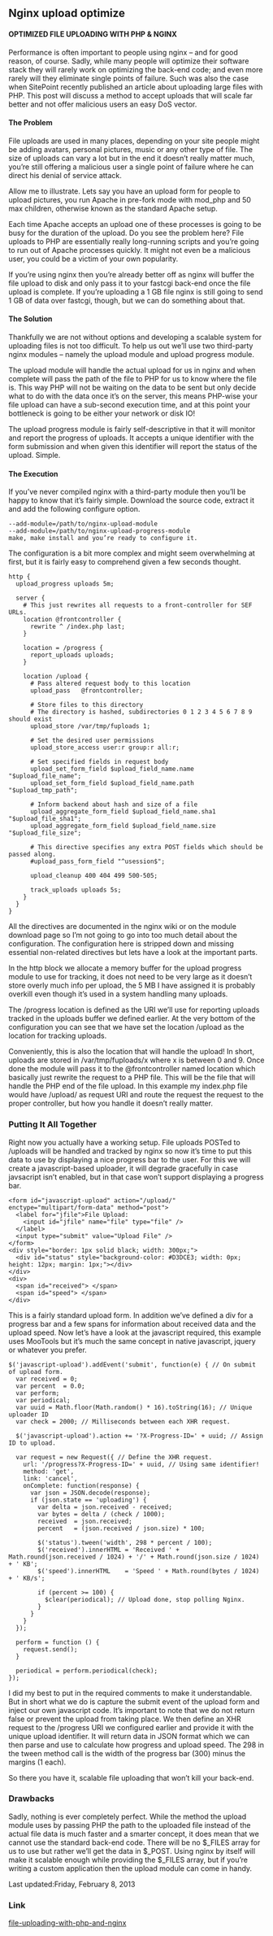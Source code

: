 ## Nginx upload optimize

#### OPTIMIZED FILE UPLOADING WITH PHP & NGINX

Performance is often important to people using nginx – and for good reason, of course. Sadly, while many people will optimize their software stack they will rarely work on optimizing the back-end code; and even more rarely will they eliminate single points of failure. Such was also the case when SitePoint recently published an article about uploading large files with PHP. This post will discuss a method to accept uploads that will scale far better and not offer malicious users an easy DoS vector.

#### The Problem

File uploads are used in many places, depending on your site people might be adding avatars, personal pictures, music or any other type of file. The size of uploads can vary a lot but in the end it doesn’t really matter much, you’re still offering a malicious user a single point of failure where he can direct his denial of service attack.

Allow me to illustrate. Lets say you have an upload form for people to upload pictures, you run Apache in pre-fork mode with mod_php and 50 max children, otherwise known as the standard Apache setup.

Each time Apache accepts an upload one of these processes is going to be busy for the duration of the upload. Do you see the problem here? File uploads to PHP are essentially really long-running scripts and you’re going to run out of Apache processes quickly. It might not even be a malicious user, you could be a victim of your own popularity.

If you’re using nginx then you’re already better off as nginx will buffer the file upload to disk and only pass it to your fastcgi back-end once the file upload is complete. If you’re uploading a 1 GB file nginx is still going to send 1 GB of data over fastcgi, though, but we can do something about that.


#### The Solution

Thankfully we are not without options and developing a scalable system for uploading files is not too difficult. To help us out we’ll use two third-party nginx modules – namely the upload module and upload progress module.

The upload module will handle the actual upload for us in nginx and when complete will pass the path of the file to PHP for us to know where the file is. This way PHP will not be waiting on the data to be sent but only decide what to do with the data once it’s on the server, this means PHP-wise your file upload can have a sub-second execution time, and at this point your bottleneck is going to be either your network or disk IO!

The upload progress module is fairly self-descriptive in that it will monitor and report the progress of uploads. It accepts a unique identifier with the form submission and when given this identifier will report the status of the upload. Simple.

#### The Execution

If you’ve never compiled nginx with a third-party module then you’ll be happy to know that it’s fairly simple. Download the source code, extract it and add the following configure option.
    
    --add-module=/path/to/nginx-upload-module
    --add-module=/path/to/nginx-upload-progress-module
    make, make install and you’re ready to configure it.

The configuration is a bit more complex and might seem overwhelming at first, but it is fairly easy to comprehend given a few seconds thought.

    http {
      upload_progress uploads 5m;
     
      server {
        # This just rewrites all requests to a front-controller for SEF URLs.
        location @frontcontroller {
          rewrite ^ /index.php last;
        }
     
        location = /progress {
          report_uploads uploads;
        }
     
        location /upload {
          # Pass altered request body to this location
          upload_pass   @frontcontroller;
     
          # Store files to this directory
          # The directory is hashed, subdirectories 0 1 2 3 4 5 6 7 8 9 should exist
          upload_store /var/tmp/fuploads 1;
     
          # Set the desired user permissions
          upload_store_access user:r group:r all:r;
     
          # Set specified fields in request body
          upload_set_form_field $upload_field_name.name "$upload_file_name";
          upload_set_form_field $upload_field_name.path "$upload_tmp_path";
     
          # Inform backend about hash and size of a file
          upload_aggregate_form_field $upload_field_name.sha1 "$upload_file_sha1";
          upload_aggregate_form_field $upload_field_name.size "$upload_file_size";
     
          # This directive specifies any extra POST fields which should be passed along.
          #upload_pass_form_field "^usession$";
     
          upload_cleanup 400 404 499 500-505;
     
          track_uploads uploads 5s;
        }
      }
    }
All the directives are documented in the nginx wiki or on the module download page so I’m not going to go into too much detail about the configuration. The configuration here is stripped down and missing essential non-related directives but lets have a look at the important parts.

In the http block we allocate a memory buffer for the upload progress module to use for tracking, it does not need to be very large as it doesn’t store overly much info per upload, the 5 MB I have assigned it is probably overkill even though it’s used in a system handling many uploads.

The /progress location is defined as the URI we’ll use for reporting uploads tracked in the uploads buffer we defined earlier. At the very bottom of the configuration you can see that we have set the location /upload as the location for tracking uploads.

Conveniently, this is also the location that will handle the upload! In short, uploads are stored in /var/tmp/fuploads/x where x is between 0 and 9. Once done the module will pass it to the @frontcontroller named location which basically just rewrite the request to a PHP file. This will be the file that will handle the PHP end of the file upload. In this example my index.php file would have /upload/ as request URI and route the request the request to the proper controller, but how you handle it doesn’t really matter.

### Putting It All Together

Right now you actually have a working setup. File uploads POSTed to /uploads will be handled and tracked by nginx so now it’s time to put this data to use by displaying a nice progress bar to the user. For this we will create a javascript-based uploader, it will degrade gracefully in case javsacript isn’t enabled, but in that case won’t support displaying a progress bar.

    <form id="javascript-upload" action="/upload/" enctype="multipart/form-data" method="post">
      <label for="jfile">File Upload:
        <input id="jfile" name="file" type="file" />
      </label>
      <input type="submit" value="Upload File" />
    </form>
    <div style="border: 1px solid black; width: 300px;">
      <div id="status" style="background-color: #D3DCE3; width: 0px; height: 12px; margin: 1px;"></div>
    </div>
    <div>
      <span id="received"> </span>
      <span id="speed"> </span>
    </div>
This is a fairly standard upload form. In addition we’ve defined a div for a progress bar and a few spans for information about received data and the upload speed. Now let’s have a look at the javascript required, this example uses MooTools but it’s much the same concept in native javascript, jquery or whatever you prefer.

    $('javascript-upload').addEvent('submit', function(e) { // On submit of upload form.
      var received = 0;
      var percent  = 0.0;
      var perform;
      var periodical;
      var uuid = Math.floor(Math.random() * 16).toString(16); // Unique uploader ID
      var check = 2000; // Milliseconds between each XHR request.
     
      $('javascript-upload').action += '?X-Progress-ID=' + uuid; // Assign ID to upload.
     
      var request = new Request({ // Define the XHR request.
        url: '/progress?X-Progress-ID=' + uuid, // Using same identifier!
        method: 'get',
        link: 'cancel',
        onComplete: function(response) {
          var json = JSON.decode(response);
          if (json.state == 'uploading') {
            var delta = json.received - received;
            var bytes = delta / (check / 1000);
            received  = json.received;
            percent   = (json.received / json.size) * 100;
     
            $('status').tween('width', 298 * percent / 100);
            $('received').innerHTML = 'Received ' + Math.round(json.received / 1024) + '/' + Math.round(json.size / 1024) + ' KB';
            $('speed').innerHTML    = 'Speed ' + Math.round(bytes / 1024) + ' KB/s';
     
            if (percent >= 100) {
              $clear(periodical); // Upload done, stop polling Nginx.
            }
          }
        }
      });
     
      perform = function () {
        request.send();
      }
     
      periodical = perform.periodical(check);
    });
I did my best to put in the required comments to make it understandable. But in short what we do is capture the submit event of the upload form and inject our own javascript code. It’s important to note that we do not return false or prevent the upload from taking place. We then define an XHR request to the /progress URI we configured earlier and provide it with the unique upload identifier. It will return data in JSON format which we can then parse and use to calculate how progress and upload speed. The 298 in the tween method call is the width of the progress bar (300) minus the margins (1 each).

So there you have it, scalable file uploading that won’t kill your back-end.

### Drawbacks

Sadly, nothing is ever completely perfect. While the method the upload module uses by passing PHP the path to the uploaded file instead of the actual file data is much faster and a smarter concept, it does mean that we cannot use the standard back-end code. There will be no $_FILES array for us to use but rather we’ll get the data in $_POST. Using nginx by itself will make it scalable enough while providing the $_FILES array, but if you’re writing a custom application then the upload module can come in handy.

Last updated:Friday, February 8, 2013

### Link
[file-uploading-with-php-and-nginx](https://blog.martinfjordvald.com/2010/08/file-uploading-with-php-and-nginx/)